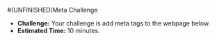 #(UNFINISHED)Meta Challenge

* **Challenge:** Your challenge is add meta tags to the webpage below.
* **Estimated Time:** 10 minutes.
